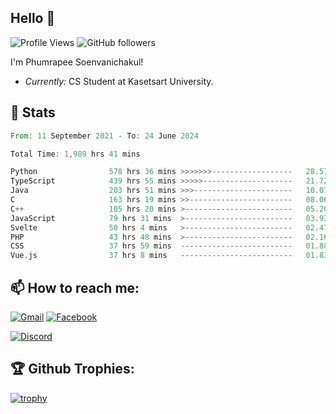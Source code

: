 
<h2>Hello 👋</h2> 

![Profile Views](https://komarev.com/ghpvc/?username=Homiez09&label=Profile%20views&color=0e75b6&style=flat)
![GitHub followers](https://img.shields.io/github/followers/HomieZ09.svg?style=social&label=Follow)


I'm Phumrapee Soenvanichakul!

- <i>Currently:</i> CS Student at Kasetsart University.

<h2>👀 Stats</h2>

<!--START_SECTION:waka-->

```rust
From: 11 September 2021 - To: 24 June 2024

Total Time: 1,989 hrs 41 mins

Python                578 hrs 36 mins >>>>>>>------------------   28.57 %
TypeScript            439 hrs 55 mins >>>>>--------------------   21.72 %
Java                  203 hrs 51 mins >>>----------------------   10.07 %
C                     163 hrs 19 mins >>-----------------------   08.06 %
C++                   105 hrs 20 mins >------------------------   05.20 %
JavaScript            79 hrs 31 mins  >------------------------   03.93 %
Svelte                50 hrs 4 mins   >------------------------   02.47 %
PHP                   43 hrs 48 mins  >------------------------   02.16 %
CSS                   37 hrs 59 mins  -------------------------   01.88 %
Vue.js                37 hrs 8 mins   -------------------------   01.83 %
```

<!--END_SECTION:waka-->

<h2>📫 How to reach me:</h2>

<a href="mailto:phumrapeesoen1@gmail.com">![Gmail](https://img.shields.io/badge/Gmail-D14836?style=for-the-badge&logo=gmail&logoColor=white)</a> 
<a href="https://web.facebook.com/phumrapee.soenvanichakul.3/">![Facebook](https://img.shields.io/badge/Facebook-4267B2?style=for-the-badge&logo=facebook&logoColor=white)</a>

<a href="https://discord.gg/EWnAEUtFVm">![Discord](https://discord.c99.nl/widget/theme-1/297740667784921089.png)</a> 

<h2>🏆 Github Trophies:</h2>

[![trophy](https://github-profile-trophy.vercel.app/?username=Homiez09&theme=discord&row=1)](https://github.com/ryo-ma/github-profile-trophy)
